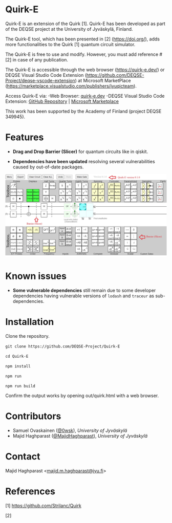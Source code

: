 # Quirk-E
Quirk-E is an extension of the Quirk [1]. Quirk-E has been developed as part of the DEQSE project at the University of Jyväskylä, Finland. 

The Quirk-E tool, which has been presented in [2] (https://doi.org/), adds more functionalities to the Quirk [1] quantum circuit simulator.

The Quirk-E is free to use and modify. However, you must add reference #[2] in case of any publication.

The Quirk-E is accessible through the web browser (https://quirk-e.dev/) or DEQSE Visual Studio Code Extension (https://github.com/DEQSE-Project/deqse-vscode-extension) at Microsoft MarketPlace (https://marketplace.visualstudio.com/publishers/jyuqicteam).


Access Quirk-E via:
-Web Browser: [quirk-e.dev](https://quirk-e.dev/)
-DEQSE Visual Studio Code Extension: [GitHub Repository](https://github.com/DEQSE-Project/deqse-vscode-extension) | [Microsoft Marketplace](https://marketplace.visualstudio.com/publishers/jyuqicteam)








This work has been supported by the Academy of Finland (project DEQSE 349945).

# Features

- **Drag and Drop Barrier (Slicer)** for quantum circuits like in qiskit.

- **Dependencies have been updated** resolving several vulnerabilities caused by out-of-date packages.

![Drag and Drop Barrier (Slicer) Feature](https://github.com/DEQSE-Project/Quirk-E/blob/main/Quirk-E.jpg)


# Known issues

- **Some vulnerable dependencies** still remain due to some developer dependencies having vulnerable versions of `lodash` and `traceur` as sub-dependencies.

# Installation

Clone the repository.

`git clone https://github.com/DEQSE-Project/Quirk-E` 

`cd Quirk-E`

`npm install`

`npm run`

`npm run build`

Confirm the output works by opening out/quirk.html with a web browser.

# Contributors

- Samuel Ovaskainen ([@0wsk](https://github.com/0wsk)), *University of Jyväskylä*
- Majid Haghparast ([@MajidHaghparast](https://github.com/MajidHaghparast)), *University of Jyväskylä*

# Contact

Majid Haghparast <<majid.m.haghparast@jyu.fi>>

# References

[1] https://github.com/Strilanc/Quirk

[2] 


